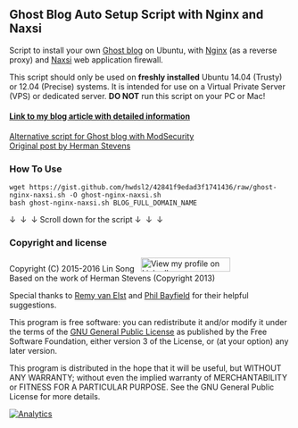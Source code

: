 ## Ghost Blog Auto Setup Script with Nginx and Naxsi

Script to install your own <a href="https://ghost.org/about" target="_blank">Ghost blog</a> on Ubuntu, with <a href="http://nginx.org/en/" target="_blank">Nginx</a> (as a reverse proxy) and <a href="https://www.owasp.org/index.php/OWASP_NAXSI_Project" target="_blank">Naxsi</a> web application firewall.

This script should only be used on **freshly installed** Ubuntu 14.04 (Trusty) or 12.04 (Precise) systems. It is intended for use on a Virtual Private Server (VPS) or dedicated server. **DO NOT** run this script on your PC or Mac!

#### <a href="https://blog.ls20.com/install-ghost-0-4-with-nginx-and-naxsi-on-ubuntu/" target="_blank">Link to my blog article with detailed information</a>   
<a href="https://gist.github.com/hwdsl2/1b1804cad601928472e7" target="_blank">Alternative script for Ghost blog with ModSecurity</a>   
<a href="https://blog.igbuend.com/dude-looks-like-a-ghost/" target="_blank">Original post by Herman Stevens</a>   

### How To Use
```
wget https://gist.github.com/hwdsl2/42841f9edad3f1741436/raw/ghost-nginx-naxsi.sh -O ghost-nginx-naxsi.sh
bash ghost-nginx-naxsi.sh BLOG_FULL_DOMAIN_NAME
```

&darr;&nbsp;&nbsp;&darr;&nbsp;&nbsp;&darr; Scroll down for the script &darr;&nbsp;&nbsp;&darr;&nbsp;&nbsp;&darr;

### Copyright and license

Copyright (C) 2015-2016&nbsp;Lin Song&nbsp;&nbsp;&nbsp;<a href="https://www.linkedin.com/in/linsongui" target="_blank"><img src="https://static.licdn.com/scds/common/u/img/webpromo/btn_viewmy_160x25.png" width="160" height="25" border="0" alt="View my profile on LinkedIn"></a>    
Based on the work of Herman Stevens (Copyright 2013)

Special thanks to <a href="https://raymii.org" target="_blank">Remy van Elst</a> and <a href="https://philio.me" target="_blank">Phil Bayfield</a> for their helpful suggestions.

This program is free software: you can redistribute it and/or modify it under the terms of the <a href="https://www.gnu.org/licenses/gpl.html" target="_blank">GNU General Public License</a> as published by the Free Software Foundation, either version 3 of the License, or (at your option) any later version.

This program is distributed in the hope that it will be useful, but WITHOUT ANY WARRANTY; without even the implied warranty of MERCHANTABILITY or FITNESS FOR A PARTICULAR PURPOSE. See the GNU General Public License for more details.

<a href="https://github.com/igrigorik/ga-beacon" target="_blank"><img src="https://ga-bc1.appspot.com/UA-46742347-4/hwdsl2/42841f9edad3f1741436?dh=gist.github.com&amp;gif=1" alt="Analytics" style="max-width:100%;"></a>
